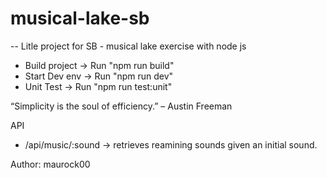 # musical-lake-sb
-- Litle project for SB - musical lake exercise with node js


- Build project    -> Run "npm run build"
- Start Dev env   -> Run "npm run dev"
- Unit Test       -> Run "npm run test:unit"


“Simplicity is the soul of efficiency.” – Austin Freeman

API

- /api/music/:sound -> retrieves reamining sounds given an initial sound.



Author: maurock00
